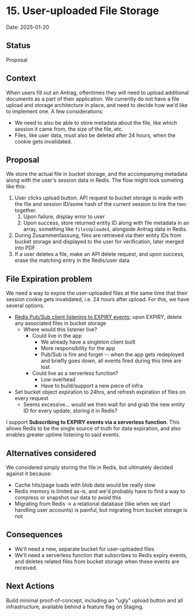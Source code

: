 # 15. User-uploaded File Storage

Date: 2025-01-20

## Status

Proposal

## Context

When users fill out an Antrag, oftentimes they will need to upload additional documents as a part of their application. We currently do not have a file upload and storage architecture in place, and need to decide how we'd like to implement one. A few considerations:

- We need to also be able to store metadata about the file, like which session it came from, the size of the file, etc.
- Files, like user data, must also be deleted after 24 hours, when the cookie gets invalidated.

## Proposal

We store the actual file in bucket storage, and the accompanying metadata along with the user's session data in Redis. The flow might look someting like this:

1. User clicks upload button. API request to bucket storage is made with the file and session ID/some hash of the current session to link the two together.
   1. Upon failure, display error to user
   2. Upon success, store returned entity ID along with file metadata in an array, something like `filesUploaded`, alongside Antrag data in Redis.
2. During Zusammenfassung, files are retrieved via their entity IDs from bucket storage and displayed to the user for verification, later merged into PDF
3. If a user deletes a file, make an API delete request, and upon success, erase the matching entry in the Redis/user data

## File Expiration problem

We need a way to expire the user-uploaded files at the same time that their session cookie gets invalidated, i.e. 24 hours after upload. For this, we have several options.

- [Redis Pub/Sub client listening to EXPIRY events](https://redis.io/docs/latest/develop/use/keyspace-notifications/#timing-of-expired-events); upon EXPIRY, delete any associated files in bucket storage
  - Where would this listener live?
    - Could live in the app
      - We already have a singleton client built
      - More responsibility for the app
      - Pub/Sub is fire and forget -- when the app gets redeployed and briefly goes down, all events fired during this time are lost
    - Could live as a serverless function?
      - Low overhead
      - Have to build/support a new piece of infra
- Set bucket object expiration to 24hrs, and refresh expiration of files on every request
  - Seems excessive... would we then wait for and grab the new entity ID for every update, storing it in Redis?

I support **Subscribing to EXPIRY events via a serverless function**. This allows Redis to be the single source of truth for data expiration, and also enables greater uptime listening to said events.

## Alternatives considered

We considered simply storing the file in Redis, but ultimately decided against it because:

- Cache hits/page loads with blob data would be really slow
- Redis memory is limited as-is, and we'd probably have to find a way to compress or snapshot our data to avoid this
- Migrating from Redis -> a relational database (like when we start handling user accounts) is painful, but migrating from bucket storage is not

## Consequences

- We'll need a new, separate bucket for user-uploaded files
- We'll need a serverless function that subscribes to Redis expiry events, and deletes related files from bucket storage when these events are received.

## Next Actions

Build minimal proof-of-concept, including an "ugly" upload button and all infrastructure, available behind a feature flag on Staging.
